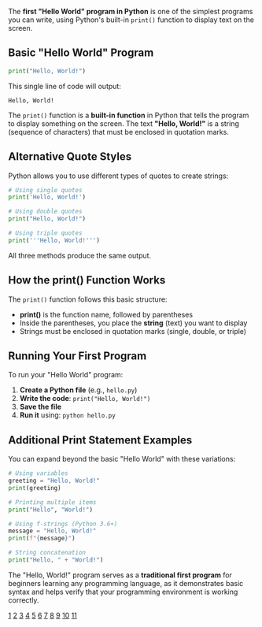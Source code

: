 The **first "Hello World" program in Python** is one of the simplest programs you can write, using Python's built-in `print()` function to display text on the screen.

## Basic "Hello World" Program

```python
print("Hello, World!")
```

This single line of code will output:
```
Hello, World!
```

The `print()` function is a **built-in function** in Python that tells the program to display something on the screen. The text **"Hello, World!"** is a string (sequence of characters) that must be enclosed in quotation marks.

## Alternative Quote Styles

Python allows you to use different types of quotes to create strings:

```python
# Using single quotes
print('Hello, World!')

# Using double quotes  
print("Hello, World!")

# Using triple quotes
print('''Hello, World!''')
```

All three methods produce the same output.

## How the print() Function Works

The `print()` function follows this basic structure:
- **print()** is the function name, followed by parentheses
- Inside the parentheses, you place the **string** (text) you want to display
- Strings must be enclosed in quotation marks (single, double, or triple)

## Running Your First Program

To run your "Hello World" program:

1. **Create a Python file** (e.g., `hello.py`)
2. **Write the code**: `print("Hello, World!")`
3. **Save the file**
4. **Run it** using: `python hello.py`

## Additional Print Statement Examples

You can expand beyond the basic "Hello World" with these variations:

```python
# Using variables
greeting = "Hello, World!"
print(greeting)

# Printing multiple items
print("Hello", "World!")

# Using f-strings (Python 3.6+)
message = "Hello, World!"
print(f"{message}")

# String concatenation
print("Hello, " + "World!")
```

The "Hello, World!" program serves as a **traditional first program** for beginners learning any programming language, as it demonstrates basic syntax and helps verify that your programming environment is working correctly.

[1](https://www.geeksforgeeks.org/python/python-program-to-print-hello-world/)
[2](https://www.programiz.com/python-programming/examples/hello-world)
[3](https://www.freecodecamp.org/news/hello-world-programming-tutorial-for-python/)
[4](https://www.learnpython.org/en/Hello,_World!)
[5](https://www.digitalocean.com/community/tutorials/how-to-write-your-first-python-3-program)
[6](https://www.almabetter.com/bytes/articles/print-hello-world-in-python)
[7](https://www.youtube.com/watch?v=hp4pYFASTrc)
[8](https://www.freecodecamp.org/news/print-statement-in-python-how-to-print-with-example-syntax-command/)
[9](https://www.w3schools.com/python/python_getstarted.asp)
[10](https://en.wikipedia.org/wiki/%22Hello,_World!%22_program)
[11](https://en.wikipedia.org/wiki/PlayStation_Portable)
